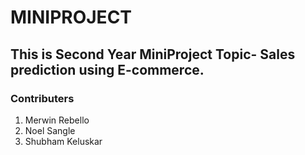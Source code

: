 # MINIPROJECT

## This is Second Year MiniProject Topic- Sales prediction using E-commerce.

### Contributers

1. Merwin Rebello
2. Noel Sangle
3. Shubham Keluskar
